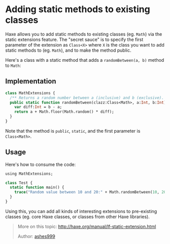 [tags]: / "static-extension"

# Adding static methods to existing classes

Haxe allows you to add static methods to existing classes (eg. `Math`) via the static extensions feature. The "secret sauce" is to specify the first parameter of the extension as `Class<X>` where `X` is the class you want to add static methods to (eg. `Math`), and to make the method public.

Here's a class with a static method that adds a `randomBetween(a, b)` method to `Math`:

## Implementation

```haxe
class MathExtensions {
  /** Returns a random number between a (inclusive) and b (exclusive). */
  public static function randomBetween(clazz:Class<Math>, a:Int, b:Int) {
    var diff:Int = b - a;
    return a + Math.floor(Math.random() * diff);
  }
}
```

Note that the method is `public`, `static`, and the first parameter is `Class<Math>`.

## Usage

Here's how to consume the code:

```haxe
using MathExtensions;

class Test {
  static function main() {
    trace("Random value between 10 and 20:" + Math.randomBetween(10, 20));
  }
}

```

Using this, you can add all kinds of interesting extensions to pre-existing classes (eg. core Haxe classes, or classes from other Haxe libraries). 

> More on this topic: <http://haxe.org/manual/lf-static-extension.html>
> 
> Author: [ashes999](https://github.com/ashes999)
